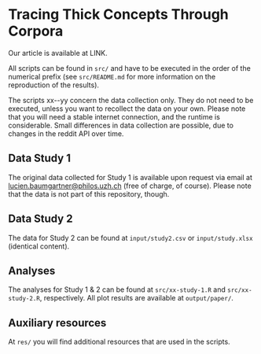 # Tracing Thick Concepts Through Corpora
Our article is available at LINK.

All scripts can be found in `src/` and have to be executed in the order of the numerical prefix (see `src/README.md` for more information on the reproduction of the results).

The scripts xx--yy concern the data collection only. They do not need to be executed, unless you want to recollect the data on your own.  Please note that you will need a stable internet connection, and the runtime is considerable. Small differences in data collection are possible, due to changes in the reddit API over time.

## Data Study 1
The original data collected for Study 1 is  available upon request via email at lucien.baumgartner@philos.uzh.ch (free of charge, of course). Please note that the data is not part of this repository, though.

## Data Study 2
The data for Study 2 can be found at `input/study2.csv` or `input/study.xlsx` (identical content).

## Analyses
The analyses for Study 1 & 2 can be found at `src/xx-study-1.R` and `src/xx-study-2.R`, respectively. All plot results are available at `output/paper/`.

## Auxiliary resources
At `res/` you will find additional resources that are used in the scripts.
